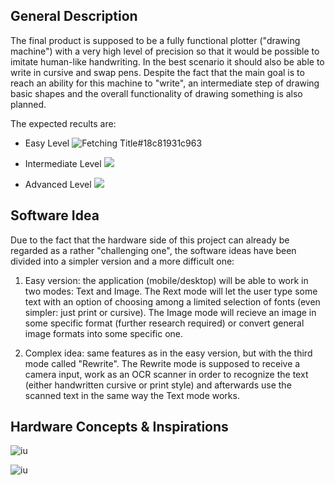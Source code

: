 ## General Description 

The final product is supposed to be a fully functional plotter ("drawing machine") with a very high level of precision so that it would be possible to imitate human-like handwriting. In the best scenario it should also be able to write in cursive and swap pens. Despite the fact that the main goal is to reach an ability for this machine to "write", an intermediate step of drawing basic shapes and the overall functionality of drawing something is also planned. 

The expected recults are:

- Easy Level ![Fetching Title#18c81931c963](https://external-content.duckduckgo.com/iu/?u=http%3A%2F%2Fwww.printablee.com%2Fpostpic%2F2015%2F07%2Fgeometric-shapes-printable-templates_60586.jpg&f=1&nofb=1&ipt=96e7e0cf2449742969abea3bace3deece9d97b1a548a12ac625bc95b68af5f66&ipo=images)

- Intermediate Level ![](https://external-content.duckduckgo.com/iu/?u=https%3A%2F%2Fi.redd.it%2Fs54w837jbox11.jpg&f=1&nofb=1&ipt=8f1fc3e86394e7e80d0f5f38e1b9432faae4781a66e2bc70073db91dd4acb9f5&ipo=images)
- Advanced Level ![](https://external-content.duckduckgo.com/iu/?u=http%3A%2F%2Floopsandtails.com%2Fwp-content%2Fuploads%2F2017%2F04%2Fcursive-handwriting-sample-paragraph-2.jpg&f=1&nofb=1&ipt=e204acf610a1ebe3e3a472e1fe569be6ecfed4088362e14ca48b0d0f5edaad32&ipo=images)


## Software Idea 

Due to the fact that the hardware side of this project can already be regarded as a rather "challenging one",  the software ideas have been divided into a simpler version and a more difficult one: 

1. Easy version: the application (mobile/desktop) will be able to work in two modes: Text and Image. The Rext mode will let the user type some text with an option of choosing among a limited selection of fonts (even simpler: just print or cursive). The Image mode will recieve an image in some specific format (further research required) or convert general image formats into some specific one.

2. Complex idea: same features as in the easy version, but with the third mode called "Rewrite". The Rewrite mode is supposed to receive a camera input, work as an OCR scanner in order to recognize the text (either handwritten cursive or print style) and afterwards use the scanned text in the same way the Text mode works.

## Hardware Concepts & Inspirations 

![iu](https://external-content.duckduckgo.com/iu/?u=https%3A%2F%2Fm.media-amazon.com%2Fimages%2FI%2F51YLeovSujL._AC_SL1000_.jpg&f=1&nofb=1&ipt=818e664317e760ae484a803baf1d5482db67bf9e932b95740595a941edfbf813&ipo=images)

![iu](https://external-content.duckduckgo.com/iu/?u=https%3A%2F%2Fae04.alicdn.com%2Fkf%2FS4a99d5e9ed90478796fd2406c69b7af3e.jpg&f=1&nofb=1&ipt=b831710dc9993360a9e40bca7d1dfb2b2acc0ea34fe69fdd42ae831c67808ca5&ipo=images)